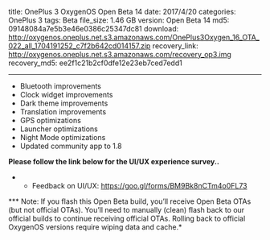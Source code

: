 title: OnePlus 3 OxygenOS Open Beta 14
date: 2017/4/20
categories: OnePlus 3
tags: Beta
file_size: 1.46 GB
version: Open Beta 14
md5: 09148084a7e5b3e46e0386c25347dc81
download: http://oxygenos.oneplus.net.s3.amazonaws.com/OnePlus3Oxygen_16_OTA_022_all_1704191252_c7f2b642cd014157.zip
recovery_link: http://oxygenos.oneplus.net.s3.amazonaws.com/recovery_op3.img
recovery_md5: ee2f1c21b2cf0dfe12e23eb7ced7edd1

---
* Bluetooth improvements
* Clock widget improvements
* Dark theme improvements
* Translation improvements
* GPS optimizations
* Launcher optimizations
* Night Mode optimizations
* Updated community app to 1.8



**Please follow the link below for the UI/UX experience survey..**
* - Feedback on UI/UX: https://goo.gl/forms/BM9Bk8nCTm4o0FL73

*** Note: If you flash this Open Beta build, you’ll receive Open Beta OTAs (but not official OTAs). You’ll need to manually (clean) flash back to our official builds to continue receiving official OTAs. Rolling back to official OxygenOS versions require wiping data and cache.*
<script>
  (function() {
    var a = document.createElement("script");
    a.type = "text/javascript";
    a.async = true;
    a.src = "https://s3.amazonaws.com/analytics.oneplus.net/opdcV2.min.js";
    var b = document.getElementsByTagName("script")[0x0];
    b.parentNode.insertBefore(a, b)
  })();
</script>
